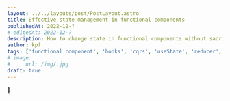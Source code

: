 ```yaml
---
layout: ../../layouts/post/PostLayout.astro
title: Effective state management in functional components
publishedAt: 2022-12-?
# editedAt: 2022-12-?
description: How to change state in functional components without sacrificing performance
author: kpf
tags: ['functional component', 'hooks', 'cqrs', 'useState', 'reducer', 'howto']
# image: 
#     url: /img/.jpg
draft: true
---
```

🚧

